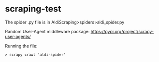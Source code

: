 # scraping-test
The spider .py file is in AldiScraping>spiders>aldi_spider.py

Random User-Agent middleware package: https://pypi.org/project/scrapy-user-agents/

Running the file:
```
> scrapy crawl 'aldi-spider'
```

